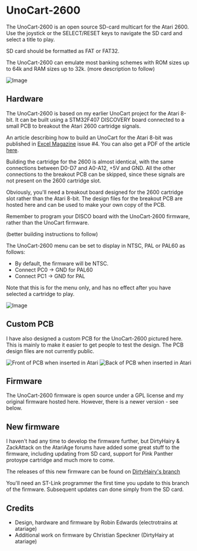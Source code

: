 UnoCart-2600
============
The UnoCart-2600 is an open source SD-card multicart for the Atari 2600. Use the joystick or the SELECT/RESET keys
to navigate the SD card and select a title to play.

SD card should be formatted as FAT or FAT32.

The UnoCart-2600 can emulate most banking schemes with ROM sizes up to 64k and RAM sizes up to 32k.
(more description to follow)

![Image](images/UnoCart2600Disco.jpg?raw=true)

Hardware
--------
The UnoCart-2600 is based on my earlier UnoCart project for the Atari 8-bit. It can be built using a STM32F407 DISCOVERY board
connected to a small PCB to breakout the Atari 2600 cartridge signals.

An article describing how to build an UnoCart for the Atari 8-bit was published in
[Excel Magazine](http://excel-retro-mag.co.uk) issue #4. You can also get a PDF of the article [here](https://github.com/robinhedwards/UnoCart/blob/master/UnoCart_EXCEL4.pdf).

Building the cartridge for the 2600 is almost identical, with the same connections between D0-D7 and A0-A12, +5V and GND.
All the other connections to the breakout PCB can be skipped, since these signals are not present on the 2600 cartridge slot.

Obviously, you'll need a breakout board designed for the 2600 cartridge slot rather than the Atari 8-bit. The design files for the breakout PCB are hosted here and can be used to make your own copy of the PCB.

Remember to program your DISCO board with the UnoCart-2600 firmware, rather than the UnoCart firmware.

(better building instructions to follow)

The UnoCart-2600 menu can be set to display in NTSC, PAL or PAL60 as follows:
* By default, the firmware will be NTSC.
* Connect PC0 -> GND for PAL60
* Connect PC1 -> GND for PAL

Note that this is for the menu only, and has no effect after you have selected a cartridge to play.

![Image](images/menuPAL.jpg?raw=true)

Custom PCB
----------
I have also designed a custom PCB for the UnoCart-2600 pictured here. This is mainly to make it easier to get people
to test the design. The PCB design files are not currently public.

![Front of PCB when inserted in Atari](images/test_board_front_small.jpg?raw=true)
![Back of PCB when inserted in Atari](images/test_board_back_small.jpg?raw=true)

Firmware
--------
The UnoCart-2600 firmware is open source under a GPL license and my original firmware hosted here.
However, there is a newer version - see below.

New firmware
------------
I haven't had any time to develop the firmware further, but DirtyHairy & ZackAttack on the AtariAge forums
have added some great stuff to the firmware, including updating from SD card, support for Pink Panther protoype
cartridge and much more to come.

The releases of this new firmware can be found on [DirtyHairy's branch](https://github.com/DirtyHairy/UnoCart-2600/releases)

You'll need an ST-Link programmer the first time you update to this branch of the firmware. Subsequent updates can
done simply from the SD card.

Credits
-------
* Design, hardware and firmware by Robin Edwards (electrotrains at atariage)
* Additional work on firmware by Christian Speckner (DirtyHairy at atariage)